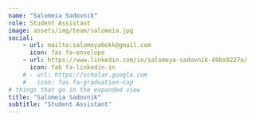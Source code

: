 ```yaml
---
name: "Salomeia Sadovnik"
role: Student Assistant
image: assets/img/team/salomeia.jpg
social:
    - url: mailto:salomeyabokk@gmail.com
      icon: fas fa-envelope
    - url: https://www.linkedin.com/in/salomeya-sadovnik-49ba9227a/
      icon: fab fa-linkedin-in
    # - url: https://scholar.google.com
    #   icon: fas fa-graduation-cap
# things that go in the expanded view
title: "Salomeia Sadovnik"
subtitle: "Student Assistant"
---
```

